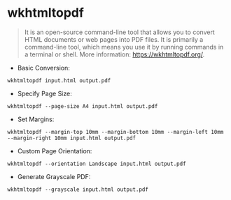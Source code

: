# wkhtmltopdf

> It is an open-source command-line tool that allows you to convert HTML documents or web pages into PDF files.
> It is primarily a command-line tool, which means you use it by running commands in a terminal or shell.
> More information: <https://wkhtmltopdf.org/>.

- Basic Conversion:

`wkhtmltopdf input.html output.pdf`

- Specify Page Size:

`wkhtmltopdf --page-size A4 input.html output.pdf`

- Set Margins:

`wkhtmltopdf --margin-top 10mm --margin-bottom 10mm --margin-left 10mm --margin-right 10mm input.html output.pdf`

- Custom Page Orientation:

`wkhtmltopdf --orientation Landscape input.html output.pdf`

- Generate Grayscale PDF:

`wkhtmltopdf --grayscale input.html output.pdf`
